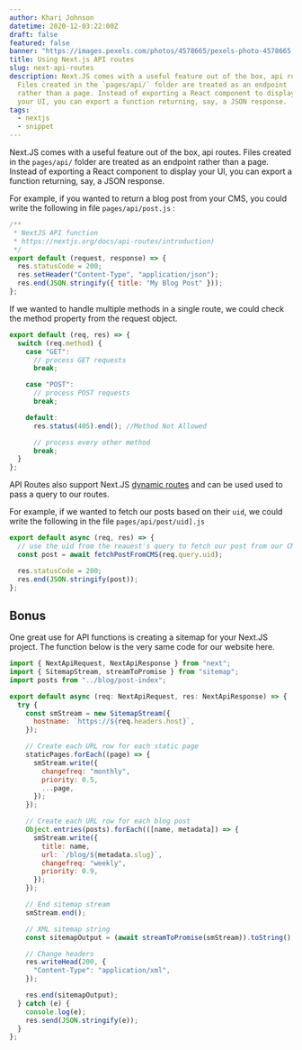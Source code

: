 ```yaml
---
author: Khari Johnson
datetime: 2020-12-03:22:00Z
draft: false
featured: false
banner: "https://images.pexels.com/photos/4578665/pexels-photo-4578665.jpeg?auto=compress&cs=tinysrgb&dpr=2&h=750&w=1260"
title: Using Next.js API routes
slug: next-api-routes
description: Next.JS comes with a useful feature out of the box, api routes.
  Files created in the `pages/api/` folder are treated as an endpoint
  rather than a page. Instead of exporting a React component to display
  your UI, you can export a function returning, say, a JSON response.
tags:
  - nextjs
  - snippet
---
```


Next.JS comes with a useful feature out of the box, api routes. Files created in the `pages/api/` folder are treated as an endpoint rather than a page. Instead of exporting a React component to display your UI, you can export a function returning, say, a JSON response.

For example, if you wanted to return a blog post from your CMS, you could write the following in file `pages/api/post.js` :

```js
/**
 * NextJS API function
 * https://nextjs.org/docs/api-routes/introduction)
 */
export default (request, response) => {
  res.statusCode = 200;
  res.setHeader("Content-Type", "application/json");
  res.end(JSON.stringify({ title: "My Blog Post" }));
};
```

If we wanted to handle multiple methods in a single route, we could check the method property from the request object.

```js
export default (req, res) => {
  switch (req.method) {
    case "GET":
      // process GET requests
      break;

    case "POST":
      // process POST requests
      break;

    default:
      res.status(405).end(); //Method Not Allowed

      // process every other method
      break;
  }
};
```

API Routes also support Next.JS [dynamic routes](https://nextjs.org/docs/routing/dynamic-routes) and can be used used to pass a query to our routes.

For example, if we wanted to fetch our posts based on their `uid`, we could write the following in the file `pages/api/post/uid].js`

```js
export default async (req, res) => {
  // use the uid from the reauest's query to fetch our post from our CMS
  const post = await fetchPostFromCMS(req.query.uid);

  res.statusCode = 200;
  res.end(JSON.stringify(post));
};
```

## Bonus

One great use for API functions is creating a sitemap for your Next.JS project. The function below is the very same code for our website here.

```js
import { NextApiRequest, NextApiResponse } from "next";
import { SitemapStream, streamToPromise } from "sitemap";
import posts from "../blog/post-index";

export default async (req: NextApiRequest, res: NextApiResponse) => {
  try {
    const smStream = new SitemapStream({
      hostname: `https://${req.headers.host}`,
    });

    // Create each URL row for each static page
    staticPages.forEach((page) => {
      smStream.write({
        changefreq: "monthly",
        priority: 0.5,
        ...page,
      });
    });

    // Create each URL row for each blog post
    Object.entries(posts).forEach(([name, metadata]) => {
      smStream.write({
        title: name,
        url: `/blog/${metadata.slug}`,
        changefreq: "weekly",
        priority: 0.9,
      });
    });

    // End sitemap stream
    smStream.end();

    // XML sitemap string
    const sitemapOutput = (await streamToPromise(smStream)).toString();

    // Change headers
    res.writeHead(200, {
      "Content-Type": "application/xml",
    });

    res.end(sitemapOutput);
  } catch (e) {
    console.log(e);
    res.send(JSON.stringify(e));
  }
};
```
